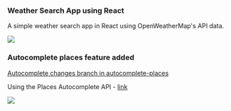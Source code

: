 ### Weather Search App using React
A simple weather search app in React using OpenWeatherMap's API data.
  
<img src="https://github.com/skathuria29/react-weather-app/blob/master/weatherapp.gif">

### Autocomplete places feature added 
[Autocomplete changes branch in autocomplete-places](https://github.com/skathuria29/react-weather-app/tree/autocomplete-places)

Using the Places Autocomplete API - [link](https://developers.google.com/maps/documentation/javascript/examples/places-autocomplete)

<img src="https://github.com/skathuria29/react-weather-app/blob/autocomplete-places/autocomplete_places.gif">
